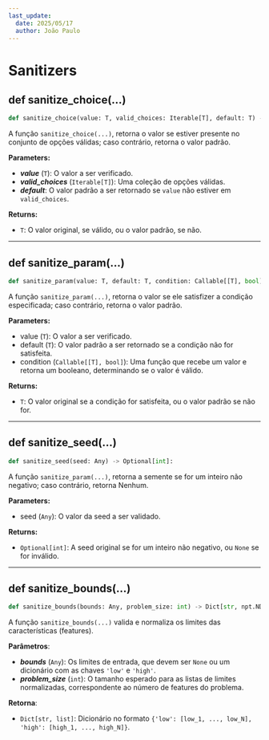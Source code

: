 ```yaml
---
last_update:
  date: 2025/05/17
  author: João Paulo
---
```


# Sanitizers

## def sanitize_choice(...)

```python
def sanitize_choice(value: T, valid_choices: Iterable[T], default: T) -> T
```

A função ``sanitize_choice(...)``, retorna o valor se estiver presente no conjunto de opções válidas; caso contrário, retorna o valor padrão.

**Parameters:**
* ***value*** (``T``): O valor a ser verificado.
* ***valid_choices*** (``Iterable[T]``): Uma coleção de opções válidas.
* ***default***: O valor padrão a ser retornado se ``value`` não estiver em ``valid_choices``.


**Returns:**
* `T`: O valor original, se válido, ou o valor padrão, se não.

---

## def sanitize_param(...)

```python
def sanitize_param(value: T, default: T, condition: Callable[[T], bool]) -> T:
```

A função ``sanitize_param(...)``, retorna o valor se ele satisfizer a condição especificada; caso contrário, retorna o valor padrão.

**Parameters:**
* value (``T``): O valor a ser verificado.
* default (``T``): O valor padrão a ser retornado se a condição não for satisfeita.
* condition (``Callable[[T], bool]``): Uma função que recebe um valor e retorna um booleano, determinando se o valor é válido.


**Returns:**
* `T`: O valor original se a condição for satisfeita, ou o valor padrão se não for.

---

## def sanitize_seed(...)

```python
def sanitize_seed(seed: Any) -> Optional[int]:
```

A função ``sanitize_param(...)``, retorna a semente se for um inteiro não negativo; caso contrário, retorna Nenhum.

**Parameters:**
* seed (``Any``): O valor da seed a ser validado.

**Returns:**
* ``Optional[int]``: A seed original se for um inteiro não negativo, ou ``None`` se for inválido.

---

## def sanitize_bounds(...)

```python
def sanitize_bounds(bounds: Any, problem_size: int) -> Dict[str, npt.NDArray[np.float64]]
```

A função `sanitize_bounds(...)` valida e normaliza os limites das características (features).

**Parâmetros**:

* ***bounds*** (`Any`): Os limites de entrada, que devem ser `None` ou um dicionário com as chaves `'low'` e `'high'`.
* ***problem_size*** (`int`): O tamanho esperado para as listas de limites normalizadas, correspondente ao número de features do problema.

**Retorna**:

* `Dict[str, list]`: Dicionário no formato `{'low': [low_1, ..., low_N], 'high': [high_1, ..., high_N]}`.
